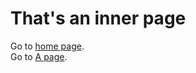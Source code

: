 # That's an inner page

Go to <a href="<% get('paths').root %>"><i class="fa fa-check"></i> home page</a>.<br />
Go to <a href="<% get('paths').root %>inner/A"><i class="fa fa-check"></i> A page</a>.